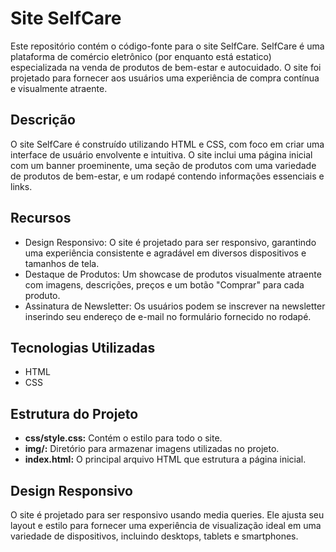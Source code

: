 # Site SelfCare

Este repositório contém o código-fonte para o site SelfCare. SelfCare é uma plataforma de comércio eletrônico (por enquanto está estatico) especializada na venda de produtos de bem-estar e autocuidado. O site foi projetado para fornecer aos usuários uma experiência de compra contínua e visualmente atraente.

## Descrição

O site SelfCare é construído utilizando HTML e CSS, com foco em criar uma interface de usuário envolvente e intuitiva. O site inclui uma página inicial com um banner proeminente, uma seção de produtos com uma variedade de produtos de bem-estar, e um rodapé contendo informações essenciais e links.

## Recursos

- Design Responsivo: O site é projetado para ser responsivo, garantindo uma experiência consistente e agradável em diversos dispositivos e tamanhos de tela.
- Destaque de Produtos: Um showcase de produtos visualmente atraente com imagens, descrições, preços e um botão "Comprar" para cada produto.
- Assinatura de Newsletter: Os usuários podem se inscrever na newsletter inserindo seu endereço de e-mail no formulário fornecido no rodapé.

## Tecnologias Utilizadas

- HTML
- CSS

## Estrutura do Projeto

- **css/style.css:** Contém o estilo para todo o site.
- **img/:** Diretório para armazenar imagens utilizadas no projeto.
- **index.html:** O principal arquivo HTML que estrutura a página inicial.

## Design Responsivo

O site é projetado para ser responsivo usando media queries. Ele ajusta seu layout e estilo para fornecer uma experiência de visualização ideal em uma variedade de dispositivos, incluindo desktops, tablets e smartphones.
